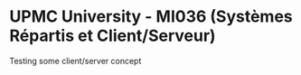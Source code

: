 UPMC University - MI036 (Systèmes Répartis et Client/Serveur)
=====

Testing some client/server concept
